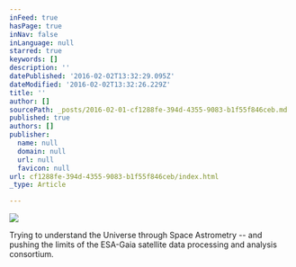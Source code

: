 ```yaml
---
inFeed: true
hasPage: true
inNav: false
inLanguage: null
starred: true
keywords: []
description: ''
datePublished: '2016-02-02T13:32:29.095Z'
dateModified: '2016-02-02T13:32:26.229Z'
title: ''
author: []
sourcePath: _posts/2016-02-01-cf1288fe-394d-4355-9083-b1f55f846ceb.md
published: true
authors: []
publisher:
  name: null
  domain: null
  url: null
  favicon: null
url: cf1288fe-394d-4355-9083-b1f55f846ceb/index.html
_type: Article

---
```

![](https://the-grid-user-content.s3-us-west-2.amazonaws.com/e77969e8-5974-4c40-baf5-718e73ea001d.jpg)

Trying to understand the Universe through Space Astrometry -- and pushing the limits of the ESA-Gaia satellite data processing and analysis consortium.